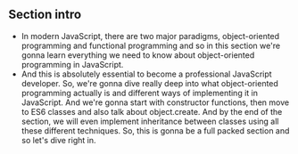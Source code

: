 ## Section intro

- In modern JavaScript, there are two major paradigms, object-oriented programming and functional programming and so in this section we're gonna learn everything we need to know about object-oriented programming in JavaScript.
- And this is absolutely essential to become a professional JavaScript developer. So, we're gonna dive really deep into what object-oriented programming actually is and different ways of implementing it in JavaScript. And we're gonna start with constructor functions, then move to ES6 classes and also talk about object.create. And by the end of the section, we will even implement inheritance between classes using all these different techniques. So, this is gonna be a full packed section and so let's dive right in.